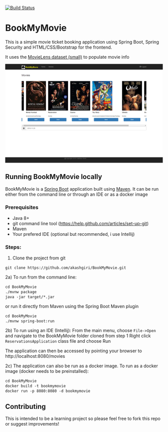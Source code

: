 [![Build Status](https://api.travis-ci.org/akashgiri/BookMyMovie.svg?branch=master)](https://travis-ci.org/akashgiri/BookMyMovie)
# BookMyMovie
This is a simple movie ticket booking application using Spring Boot, Spring Security and HTML/CSS/Bootstrap for the frontend. 

It uses the [MovieLens dataset (small)](http://files.grouplens.org/datasets/movielens/) to populate movie info  


![Movies](movies-home-page.png)

## Running BookMyMovie locally

BookMyMovie is a [Spring Boot](https://spring.io/guides/gs/spring-boot) application built using [Maven](https://spring.io/guides/gs/maven/). It can be run either from the command line or through an IDE or as a docker image

### Prerequisites

* Java 8+
* git command line tool (https://help.github.com/articles/set-up-git)
* Maven
* Your prefered IDE (optional but recommended, i use Intellij) 

### Steps:

1) Clone the project from git
```
git clone https://github.com/akashgiri/BookMyMovie.git
```
2a) To run from the command line:
```
cd BookMyMovie
./mvnw package
java -jar target/*.jar
```
or run it directly from Maven using the Spring Boot Maven plugin
```
cd BookMyMovie
./mvnw spring-boot:run
```
2b) To run using an IDE (Intellij):
From the main menu, choose ```File->Open``` and navigate to the BookMyMovie folder cloned from step 1
Right click ```ReservationsApplication``` class file and choose Run

The application can then be accessed by pointing your browser to http://localhost:8080/movies

2c) The application can also be run as a docker image. To run as a docker image (docker needs to be preinstalled):
```
cd BookMyMovie
docker build -t bookmymovie
docker run -p 8080:8080 -d bookmymovie
```

## Contributing

This is intended to be a learning project so please feel free to fork this repo or suggest improvements!
